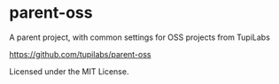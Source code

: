 # parent-oss

A parent project, with common settings for OSS projects from TupiLabs

https://github.com/tupilabs/parent-oss

Licensed under the MIT License.
